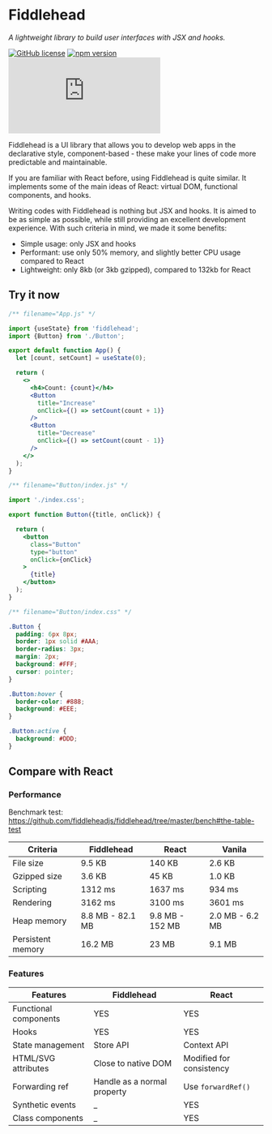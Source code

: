 # Fiddlehead

_A lightweight library to build user interfaces with JSX and hooks._

[![GitHub license](https://img.shields.io/badge/license-MIT-green.svg?logo=github)](https://github.com/fiddleheadjs/fiddlehead/blob/master/LICENSE) [![npm version](https://img.shields.io/npm/v/fiddlehead.svg?color=green&logo=npm)](https://www.npmjs.com/package/fiddlehead) [![bundle size](https://img.shields.io/github/size/fiddleheadjs/fiddlehead/lib/core/esm.production.min.js?color=green)](https://github.com/fiddleheadjs/fiddlehead/blob/master/lib/core/esm.production.min.js)

Fiddlehead is a UI library that allows you to develop web apps in the declarative style,
component-based - these make your lines of code more predictable and maintainable.

If you are familiar with React before, using Fiddlehead is quite similar.
It implements some of the main ideas of React: virtual DOM, functional components, and hooks.

Writing codes with Fiddlehead is nothing but JSX and hooks.
It is aimed to be as simple as possible, while still providing an excellent development experience.
With such criteria in mind, we made it some benefits:
- Simple usage: only JSX and hooks
- Performant: use only 50% memory, and slightly better CPU usage compared to React
- Lightweight: only 8kb (or 3kb gzipped), compared to 132kb for React

## Try it now

<playground>

```jsx
/** filename="App.js" */

import {useState} from 'fiddlehead';
import {Button} from './Button';

export default function App() {
  let [count, setCount] = useState(0);

  return (
    <>
      <h4>Count: {count}</h4>
      <Button
        title="Increase"
        onClick={() => setCount(count + 1)}
      />
      <Button
        title="Decrease"
        onClick={() => setCount(count - 1)}
      />
    </>
  );
}
```

```jsx
/** filename="Button/index.js" */

import './index.css';

export function Button({title, onClick}) {

  return (
    <button
      class="Button"
      type="button"
      onClick={onClick}
    >
      {title}
    </button>
  );
}
```

```css
/** filename="Button/index.css" */

.Button {
  padding: 6px 8px;
  border: 1px solid #AAA;
  border-radius: 3px;
  margin: 2px;
  background: #FFF;
  cursor: pointer;
}

.Button:hover {
  border-color: #888;
  background: #EEE;
}

.Button:active {
  background: #DDD;
}
```

</playground>

## Compare with React

### Performance

Benchmark test: https://github.com/fiddleheadjs/fiddlehead/tree/master/bench#the-table-test

| Criteria | Fiddlehead | React    | Vanila |
| ---------| ---------- | -------- | ------ |
| File size | 9.5 KB | 140 KB | 2.6 KB
| Gzipped size | 3.6 KB | 45 KB | 1.0 KB |
| Scripting | 1312 ms | 1637 ms | 934 ms |
| Rendering | 3162 ms | 3100 ms | 3601 ms |
| Heap memory | 8.8 MB - 82.1 MB | 9.8 MB - 152 MB | 2.0 MB - 6.2 MB |
| Persistent memory | 16.2 MB | 23 MB | 9.1 MB |

### Features

| Features | Fiddlehead | React |
| --- | ---------- | ----- |
| Functional components | YES | YES |
| Hooks | YES | YES |
| State management | Store API | Context API |
| HTML/SVG attributes | Close to native DOM | Modified for consistency |
| Forwarding ref | Handle as a normal property | Use `forwardRef()` |
| Synthetic events | _ | YES |
| Class components | _ | YES |
